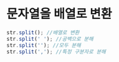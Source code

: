 # 문자열을 배열로 변환

```js
str.split(); //배열로 변환
str.split(' '); //공백으로 분해
str.split(''); //모두 분해
str.split(','); //특정 구분자로 분해
```
